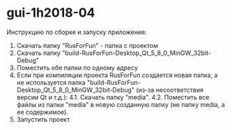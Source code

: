 # gui-1h2018-04
Инструкцию по сборке и запуску приложения:
1. Скачать папку "RusForFun" - папка с проектом
2. Скачать папку "build-RusForFun-Desktop_Qt_5_8_0_MinGW_32bit-Debug"
3. Поместить обе папки по одному адресу
4. Если при компиляции проекта RusForFun создается новая папка, а не используется папка "build-RusForFun-Desktop_Qt_5_8_0_MinGW_32bit-Debug" (из-за несоответствия версии Qt и т.д.):
  4.1. Скачать папку "media".
  4.2. Поместить все файлы из папки "media" в новую созданную папку (не папку media, а ее содержимое). 
6. Запустить проект
